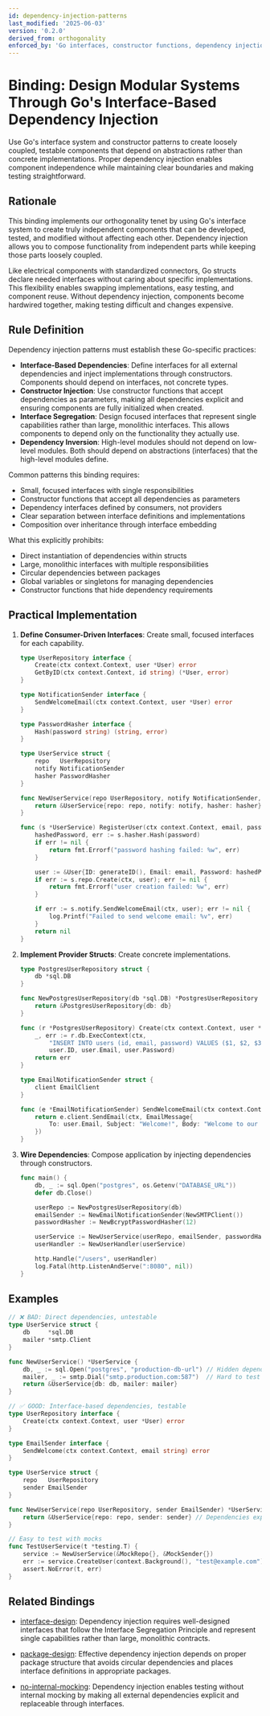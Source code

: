 ```yaml
---
id: dependency-injection-patterns
last_modified: '2025-06-03'
version: '0.2.0'
derived_from: orthogonality
enforced_by: 'Go interfaces, constructor functions, dependency injection frameworks, code review'
---
```


# Binding: Design Modular Systems Through Go's Interface-Based Dependency Injection

Use Go's interface system and constructor patterns to create loosely coupled, testable components that depend on abstractions rather than concrete implementations. Proper dependency injection enables component independence while maintaining clear boundaries and making testing straightforward.

## Rationale

This binding implements our orthogonality tenet by using Go's interface system to create truly independent components that can be developed, tested, and modified without affecting each other. Dependency injection allows you to compose functionality from independent parts while keeping those parts loosely coupled.

Like electrical components with standardized connectors, Go structs declare needed interfaces without caring about specific implementations. This flexibility enables swapping implementations, easy testing, and component reuse. Without dependency injection, components become hardwired together, making testing difficult and changes expensive.

## Rule Definition

Dependency injection patterns must establish these Go-specific practices:

- **Interface-Based Dependencies**: Define interfaces for all external dependencies and inject implementations through constructors. Components should depend on interfaces, not concrete types.
- **Constructor Injection**: Use constructor functions that accept dependencies as parameters, making all dependencies explicit and ensuring components are fully initialized when created.
- **Interface Segregation**: Design focused interfaces that represent single capabilities rather than large, monolithic interfaces. This allows components to depend only on the functionality they actually use.
- **Dependency Inversion**: High-level modules should not depend on low-level modules. Both should depend on abstractions (interfaces) that the high-level modules define.

Common patterns this binding requires:

- Small, focused interfaces with single responsibilities
- Constructor functions that accept all dependencies as parameters
- Dependency interfaces defined by consumers, not providers
- Clear separation between interface definitions and implementations
- Composition over inheritance through interface embedding

What this explicitly prohibits:

- Direct instantiation of dependencies within structs
- Large, monolithic interfaces with multiple responsibilities
- Circular dependencies between packages
- Global variables or singletons for managing dependencies
- Constructor functions that hide dependency requirements

## Practical Implementation

1. **Define Consumer-Driven Interfaces**: Create small, focused interfaces for each capability.

   ```go
   type UserRepository interface {
       Create(ctx context.Context, user *User) error
       GetByID(ctx context.Context, id string) (*User, error)
   }

   type NotificationSender interface {
       SendWelcomeEmail(ctx context.Context, user *User) error
   }

   type PasswordHasher interface {
       Hash(password string) (string, error)
   }

   type UserService struct {
       repo   UserRepository
       notify NotificationSender
       hasher PasswordHasher
   }

   func NewUserService(repo UserRepository, notify NotificationSender, hasher PasswordHasher) *UserService {
       return &UserService{repo: repo, notify: notify, hasher: hasher}
   }

   func (s *UserService) RegisterUser(ctx context.Context, email, password string) error {
       hashedPassword, err := s.hasher.Hash(password)
       if err != nil {
           return fmt.Errorf("password hashing failed: %w", err)
       }

       user := &User{ID: generateID(), Email: email, Password: hashedPassword}
       if err := s.repo.Create(ctx, user); err != nil {
           return fmt.Errorf("user creation failed: %w", err)
       }

       if err := s.notify.SendWelcomeEmail(ctx, user); err != nil {
           log.Printf("Failed to send welcome email: %v", err)
       }
       return nil
   }
   ```

2. **Implement Provider Structs**: Create concrete implementations.

   ```go
   type PostgresUserRepository struct {
       db *sql.DB
   }

   func NewPostgresUserRepository(db *sql.DB) *PostgresUserRepository {
       return &PostgresUserRepository{db: db}
   }

   func (r *PostgresUserRepository) Create(ctx context.Context, user *User) error {
       _, err := r.db.ExecContext(ctx,
           "INSERT INTO users (id, email, password) VALUES ($1, $2, $3)",
           user.ID, user.Email, user.Password)
       return err
   }

   type EmailNotificationSender struct {
       client EmailClient
   }

   func (e *EmailNotificationSender) SendWelcomeEmail(ctx context.Context, user *User) error {
       return e.client.SendEmail(ctx, EmailMessage{
           To: user.Email, Subject: "Welcome!", Body: "Welcome to our service!",
       })
   }
   ```

3. **Wire Dependencies**: Compose application by injecting dependencies through constructors.

   ```go
   func main() {
       db, _ := sql.Open("postgres", os.Getenv("DATABASE_URL"))
       defer db.Close()

       userRepo := NewPostgresUserRepository(db)
       emailSender := NewEmailNotificationSender(NewSMTPClient())
       passwordHasher := NewBcryptPasswordHasher(12)

       userService := NewUserService(userRepo, emailSender, passwordHasher)
       userHandler := NewUserHandler(userService)

       http.Handle("/users", userHandler)
       log.Fatal(http.ListenAndServe(":8080", nil))
   }
   ```

## Examples

```go
// ❌ BAD: Direct dependencies, untestable
type UserService struct {
    db     *sql.DB
    mailer *smtp.Client
}

func NewUserService() *UserService {
    db, _ := sql.Open("postgres", "production-db-url") // Hidden dependency
    mailer, _ := smtp.Dial("smtp.production.com:587")  // Hard to test
    return &UserService{db: db, mailer: mailer}
}

// ✅ GOOD: Interface-based dependencies, testable
type UserRepository interface {
    Create(ctx context.Context, user *User) error
}

type EmailSender interface {
    SendWelcome(ctx context.Context, email string) error
}

type UserService struct {
    repo   UserRepository
    sender EmailSender
}

func NewUserService(repo UserRepository, sender EmailSender) *UserService {
    return &UserService{repo: repo, sender: sender} // Dependencies explicit
}

// Easy to test with mocks
func TestUserService(t *testing.T) {
    service := NewUserService(&MockRepo{}, &MockSender{})
    err := service.CreateUser(context.Background(), "test@example.com")
    assert.NoError(t, err)
}
```

## Related Bindings

- [interface-design](../../docs/bindings/categories/go/interface-design.md): Dependency injection requires well-designed interfaces that follow the Interface Segregation Principle and represent single capabilities rather than large, monolithic contracts.

- [package-design](../../docs/bindings/categories/go/package-design.md): Effective dependency injection depends on proper package structure that avoids circular dependencies and places interface definitions in appropriate packages.

- [no-internal-mocking](../../core/no-internal-mocking.md): Dependency injection enables testing without internal mocking by making all external dependencies explicit and replaceable through interfaces.
